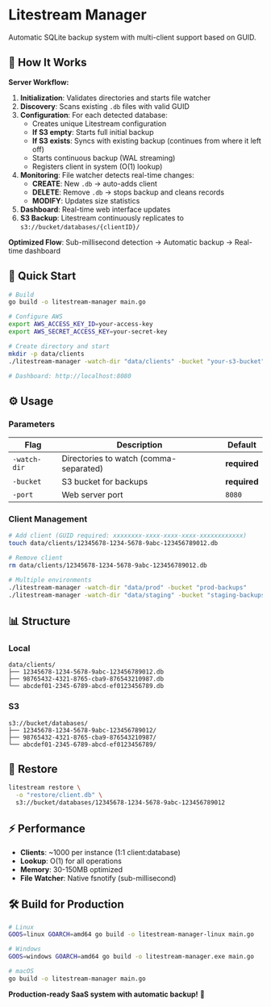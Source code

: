 # Litestream Manager

Automatic SQLite backup system with multi-client support based on GUID.

## 🔄 How It Works

**Server Workflow:**

1. **Initialization**: Validates directories and starts file watcher
2. **Discovery**: Scans existing `.db` files with valid GUID
3. **Configuration**: For each detected database:
   - Creates unique Litestream configuration
   - **If S3 empty**: Starts full initial backup
   - **If S3 exists**: Syncs with existing backup (continues from where it left off)
   - Starts continuous backup (WAL streaming)
   - Registers client in system (O(1) lookup)
4. **Monitoring**: File watcher detects real-time changes:
   - **CREATE**: New `.db` → auto-adds client
   - **DELETE**: Remove `.db` → stops backup and cleans records
   - **MODIFY**: Updates size statistics
5. **Dashboard**: Real-time web interface updates
6. **S3 Backup**: Litestream continuously replicates to `s3://bucket/databases/{clientID}/`

**Optimized Flow**: Sub-millisecond detection → Automatic backup → Real-time dashboard

## 🚀 Quick Start

```bash
# Build
go build -o litestream-manager main.go

# Configure AWS
export AWS_ACCESS_KEY_ID=your-access-key
export AWS_SECRET_ACCESS_KEY=your-secret-key

# Create directory and start
mkdir -p data/clients
./litestream-manager -watch-dir "data/clients" -bucket "your-s3-bucket"

# Dashboard: http://localhost:8080
```

## ⚙️ Usage

### Parameters

| Flag | Description | Default |
|------|-------------|---------|
| `-watch-dir` | Directories to watch (comma-separated) | **required** |
| `-bucket` | S3 bucket for backups | **required** |
| `-port` | Web server port | `8080` |

### Client Management

```bash
# Add client (GUID required: xxxxxxxx-xxxx-xxxx-xxxx-xxxxxxxxxxxx)
touch data/clients/12345678-1234-5678-9abc-123456789012.db

# Remove client
rm data/clients/12345678-1234-5678-9abc-123456789012.db

# Multiple environments
./litestream-manager -watch-dir "data/prod" -bucket "prod-backups"
./litestream-manager -watch-dir "data/staging" -bucket "staging-backups" -port 8081
```

## 📊 Structure

### Local
```
data/clients/
├── 12345678-1234-5678-9abc-123456789012.db
├── 98765432-4321-8765-cba9-876543210987.db
└── abcdef01-2345-6789-abcd-ef0123456789.db
```

### S3
```
s3://bucket/databases/
├── 12345678-1234-5678-9abc-123456789012/
├── 98765432-4321-8765-cba9-876543210987/
└── abcdef01-2345-6789-abcd-ef0123456789/
```

## 🔧 Restore

```bash
litestream restore \
  -o "restore/client.db" \
  s3://bucket/databases/12345678-1234-5678-9abc-123456789012
```

## ⚡ Performance

- **Clients**: ~1000 per instance (1:1 client:database)
- **Lookup**: O(1) for all operations
- **Memory**: 30-150MB optimized
- **File Watcher**: Native fsnotify (sub-millisecond)

## 🛠️ Build for Production

```bash
# Linux
GOOS=linux GOARCH=amd64 go build -o litestream-manager-linux main.go

# Windows  
GOOS=windows GOARCH=amd64 go build -o litestream-manager.exe main.go

# macOS
go build -o litestream-manager main.go
```

**Production-ready SaaS system with automatic backup!** 🚀

